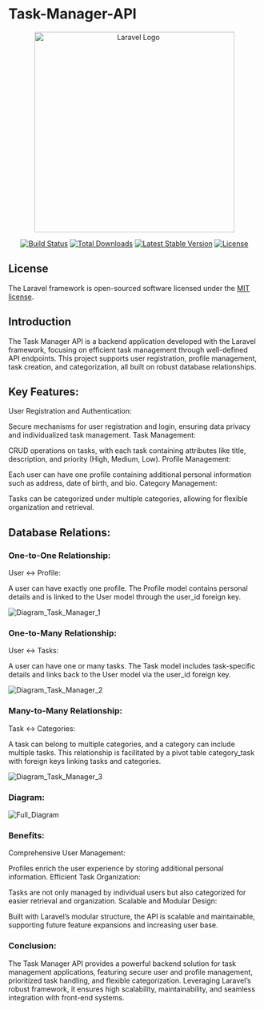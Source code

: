 # Task-Manager-API
<p align="center"><a href="https://laravel.com" target="_blank"><img src="https://raw.githubusercontent.com/laravel/art/master/logo-lockup/5%20SVG/2%20CMYK/1%20Full%20Color/laravel-logolockup-cmyk-red.svg" width="400" alt="Laravel Logo"></a></p>

<p align="center">
<a href="https://github.com/laravel/framework/actions"><img src="https://github.com/laravel/framework/workflows/tests/badge.svg" alt="Build Status"></a>
<a href="https://packagist.org/packages/laravel/framework"><img src="https://img.shields.io/packagist/dt/laravel/framework" alt="Total Downloads"></a>
<a href="https://packagist.org/packages/laravel/framework"><img src="https://img.shields.io/packagist/v/laravel/framework" alt="Latest Stable Version"></a>
<a href="https://packagist.org/packages/laravel/framework"><img src="https://img.shields.io/packagist/l/laravel/framework" alt="License"></a>
</p>


## License

The Laravel framework is open-sourced software licensed under the [MIT license](https://opensource.org/licenses/MIT).

## Introduction
The Task Manager API is a backend application developed with the Laravel framework, focusing on efficient task management through well-defined API endpoints. This project supports user registration, profile management, task creation, and categorization, all built on robust database relationships.

## Key Features:
User Registration and Authentication:

Secure mechanisms for user registration and login, ensuring data privacy and individualized task management.
Task Management:

CRUD operations on tasks, with each task containing attributes like title, description, and priority (High, Medium, Low).
Profile Management:

Each user can have one profile containing additional personal information such as address, date of birth, and bio.
Category Management:

Tasks can be categorized under multiple categories, allowing for flexible organization and retrieval.

## Database Relations:
### One-to-One Relationship:
User ↔ Profile:

A user can have exactly one profile.
The Profile model contains personal details and is linked to the User model through the user_id foreign key.

![Diagram_Task_Manager_1](https://github.com/user-attachments/assets/4281a031-b2a3-4458-902a-ddb7f9bc36c1)


### One-to-Many Relationship:
User ↔ Tasks:

A user can have one or many tasks.
The Task model includes task-specific details and links back to the User model via the user_id foreign key.

![Diagram_Task_Manager_2](https://github.com/user-attachments/assets/8013e191-d85f-41a1-9dc4-d6ec15ec066a)

### Many-to-Many Relationship:
Task ↔ Categories:

A task can belong to multiple categories, and a category can include multiple tasks.
This relationship is facilitated by a pivot table category_task with foreign keys linking tasks and categories.

![Diagram_Task_Manager_3](https://github.com/user-attachments/assets/ca15e8cd-21a2-40f7-bbd1-104a38d85dcb)

### Diagram:

![Full_Diagram](https://github.com/user-attachments/assets/a109f98e-ffcc-4bb2-86ac-cd47fa730149)


### Benefits:
Comprehensive User Management:

Profiles enrich the user experience by storing additional personal information.
Efficient Task Organization:

Tasks are not only managed by individual users but also categorized for easier retrieval and organization.
Scalable and Modular Design:

Built with Laravel’s modular structure, the API is scalable and maintainable, supporting future feature expansions and increasing user base.

### Conclusion:
The Task Manager API provides a powerful backend solution for task management applications, featuring secure user and profile management, prioritized task handling, and flexible categorization. Leveraging Laravel’s robust framework, it ensures high scalability, maintainability, and seamless integration with front-end systems.
